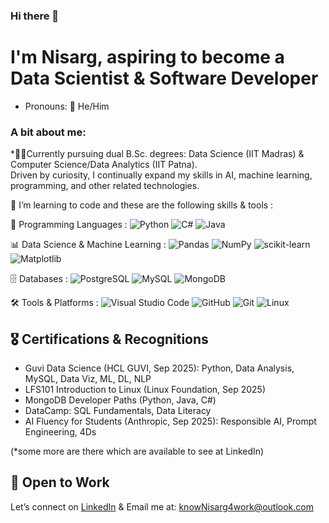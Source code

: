 ### Hi there 👋

 # I'm Nisarg, aspiring to become a Data Scientist & Software Developer
- Pronouns: 🧑 He/Him
 ### A bit about me: 
 *🧑‍🎓Currently pursuing dual B.Sc. degrees: Data Science (IIT Madras) & Computer Science/Data Analytics (IIT Patna).  
Driven by curiosity, I continually expand my skills in AI, machine learning, programming, and other related technologies.

 🌱 I’m learning to code and these are the following skills & tools :


🚀 Programming Languages : 
![Python](https://img.shields.io/badge/Python-3776AB?style=for-the-badge&logo=python&logoColor=white)
![C#](https://img.shields.io/badge/C%23-239120?style=for-the-badge&logo=c-sharp&logoColor=white)
![Java](https://img.shields.io/badge/Java-007396?style=for-the-badge&logo=java&logoColor=white)

📊 Data Science & Machine Learning : 
![Pandas](https://img.shields.io/badge/Pandas-150458?style=for-the-badge&logo=pandas&logoColor=white)
![NumPy](https://img.shields.io/badge/NumPy-013243?style=for-the-badge&logo=numpy&logoColor=white)
![scikit-learn](https://img.shields.io/badge/scikit--learn-F7931E?style=for-the-badge&logo=scikit-learn&logoColor=white)
![Matplotlib](https://img.shields.io/badge/Matplotlib-11557C?style=for-the-badge&logo=matplotlib&logoColor=white)

🗄️ Databases : 
![PostgreSQL](https://img.shields.io/badge/PostgreSQL-316192?style=for-the-badge&logo=postgresql&logoColor=white)
![MySQL](https://img.shields.io/badge/MySQL-4479A1?style=for-the-badge&logo=mysql&logoColor=white)
![MongoDB](https://img.shields.io/badge/MongoDB-4EA94B?style=for-the-badge&logo=mongodb&logoColor=white)

🛠️ Tools & Platforms : 
![Visual Studio Code](https://img.shields.io/badge/VS%20Code-007ACC?style=for-the-badge&logo=visual-studio-code&logoColor=white)
![GitHub](https://img.shields.io/badge/GitHub-181717?style=for-the-badge&logo=github&logoColor=white)
![Git](https://img.shields.io/badge/Git-F05032?style=for-the-badge&logo=git&logoColor=white)
![Linux](https://img.shields.io/badge/Linux-FCC624?style=for-the-badge&logo=linux&logoColor=black)

## 🎖️ Certifications & Recognitions

- Guvi Data Science (HCL GUVI, Sep 2025): Python, Data Analysis, MySQL, Data Viz, ML, DL, NLP
- LFS101 Introduction to Linux (Linux Foundation, Sep 2025)
- MongoDB Developer Paths (Python, Java, C#)
- DataCamp: SQL Fundamentals, Data Literacy
- AI Fluency for Students (Anthropic, Sep 2025): Responsible AI, Prompt Engineering, 4Ds

(*some more are there which are available to see at LinkedIn)

## 🤝 Open to Work
Let’s connect on [LinkedIn](https://www.linkedin.com/in/nisargkumargharde)
&
Email me at: knowNisarg4work@outlook.com
